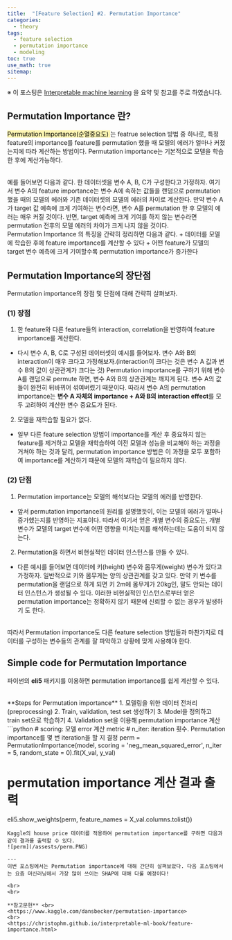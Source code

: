 ```yaml
---
title:  "[Feature Selection] #2. Permutation Importance"
categories:
  - theory
tags:
  - feature selection
  - permutation importance
  - modeling
toc: true
use_math: true
sitemap: 
---
```


※ 이 포스팅은 [Interpretable machine learning](https://christophm.github.io/interpretable-ml-book/feature-importance.html) 을 요약 및 참고를 주로 하였습니다.

## Permutation Importance 란?
<mark style='background-color: #fff5b1'> Permutation Importance(순열중요도) </mark> 는 featrue selection 방법 중 하나로, 특정 feature의 importance를 feature를 permutation 했을 때
모델의 에러가 얼마나 커졌는지에 따라 계산하는 방법이다. Permutation importance는 기본적으로 모델을 학습한 후에 계산가능하다.

<br>
예를 들어보면 다음과 같다. 한 데이터셋을 변수 A, B, C가 구성한다고 가정하자. 여기서 변수 A의 feature importance는 변수 A에 속하는 값들을 랜덤으로 permutation 했을 때의 모델의 에러와 기존 데이터셋의 모델의 에러의 차이로 계산한다. 만약 변수 A가 target 값 예측에 크게 기여하는 변수라면, 변수 A를 permutation 한 후 모델의 에러는 매우 커질 것이다. 반면, target 예측에 크게 기여를 하지 않는 변수라면 permutation 전후의 모델 에러의 차이가 크게 나지 않을 것이다.

<br>
Permutation Importance 의 특징을 간략히 정리하면 다음과 같다.
 + 데이터를 모델에 학습한 후에 feature importance를 계산할 수 있다
 + 어떤 feature가 모델의 target 변수 예측에 크게 기여할수록 permutation importance가 증가한다
 

## Permutation Importance의 장단점
Permutation importance의 장점 및 단점에 대해 간략히 살펴보자.

### (1) 장점
 1. 한 feature와 다른 feature들의 interaction, correlation을 반영하여 feature importance를 계산한다.
  - 다시 변수 A, B, C로 구성된 데이터셋의 예시를 들어보자. 변수 A와 B의 interaction이 매우 크다고 가정해보자.(interaction이 크다는 것은 변수 A 값과 변수 B의 값이 상관관계가 크다는 것)
  Permutation importance를 구하기 위해 변수 A를 랜덤으로 permute 하면, 변수 A와 B의 상관관계는 깨지게 된다. 변수 A의 값들이 완전히 뒤바뀌어 섞여버렸기 때문이다. 따라서 변수 A의 permutation importance는 **변수 A 자체의 importance + A와 B의 interaction effect**를 모두 고려하여 계산한 변수 중요도가 된다.
 2. 모델을 재학습할 필요가 없다.
 - 일부 다른 feature selection 방법이 importance를 계산 후 중요하지 않는 feature를 제거하고 모델을 재학습하여 이전 모델과 성능을 비교해야 하는 과정을 거쳐야 하는 것과 달리, permutation importance 방법은 이 과정을 모두 포함하여 importance를 계산하기 때문에 모델의 재학습이 필요하지 않다.
 
### (2) 단점
 1. Permutation importance는 모델의 해석보다는 모델의 에러를 반영한다.
 - 앞서 permutation importance의 원리를 설명했듯이, 이는 모델의 에러가 얼마나 증가했는지를 반영하는 지표이다. 따라서 여기서 얻은 개별 변수의 중요도는, 개별 변수가 모델의 target 변수에 어떤 영향을 미치는지를 해석하는데는 도움이 되지 않는다. 
 2. Permutation을 하면서 비현실적인 데이터 인스턴스를 만들 수 있다.
 - 다른 예시를 들어보면 데이터에 키(height) 변수와 몸무게(weight) 변수가 있다고 가정하자. 일반적으로 키와 몸무게는 양의 상관관계를 갖고 있다. 만약 키 변수를 permutation을 랜덤으로 하게 되면 키 2m에 몸무게가 20kg인, 말도 안되는 데이터 인스턴스가 생성될 수 있다. 이러한 비현실적인 인스턴스로부터 얻은 permutation importance는 정확하지 않기 때문에 신뢰할 수 없는 경우가 발생하기 도 한다.

<br>
따라서 Permutation importance도 다른 feature selection 방법들과 마찬가지로 데이터를 구성하는 변수들의 관계를 잘 파악하고 상황에 맞게 사용해야 한다.

## Simple code for Permutation Importance
파이썬의 **eli5** 패키지를 이용하면 permutation importance를 쉽게 계산할 수 있다. 

<br>
**Steps for Permutation importance**
 1. 모델링을 위한 데이터 전처리(preprocessing)
 2. Train, validation, test set 생성하기
 3. Model을 정의하고 train set으로 학습하기
 4. Validation set을 이용해 permutation importance 계산

<br>
```python
# scoring: 모델 error 계산 metric
# n_iter: iteration 횟수. Permutation importance를 몇 번 iteration을 할 지 결정
perm = PermutationImportance(model, scoring = 'neg_mean_squared_error', n_iter = 5, random_state = 0).fit(X_val, y_val) 

# permutation importance 계산 결과 출력
eli5.show_weights(perm, feature_names = X_val.columns.tolist())
```
Kaggle의 house price 데이터를 적용하여 permutation importance를 구하면 다음과 같이 결과를 출력할 수 있다.
![perm](/assests/perm.PNG)

---
이번 포스팅에서는 Permutation importance에 대해 간단히 살펴보았다. 다음 포스팅에서는 요즘 머신러닝에서 가장 많이 쓰이는 SHAP에 대해 다룰 예정이다!

<br>
<br>

**참고문헌** <br>
<https://www.kaggle.com/dansbecker/permutation-importance>
<br>
<https://christophm.github.io/interpretable-ml-book/feature-importance.html>



